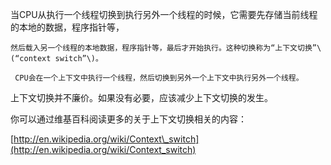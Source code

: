    

   当CPU从执行一个线程切换到执行另外一个线程的时候，它需要先存储当前线程的本地的数据，程序指针等，

    然后载入另一个线程的本地数据，程序指针等，最后才开始执行。这种切换称为“上下文切换”\(“context switch”\)。

     CPU会在一个上下文中执行一个线程，然后切换到另外一个上下文中执行另外一个线程。

   上下文切换并不廉价。如果没有必要，应该减少上下文切换的发生。

你可以通过维基百科阅读更多的关于上下文切换相关的内容：

[http://en.wikipedia.org/wiki/Context\_switch](http://en.wikipedia.org/wiki/Context_switch)

